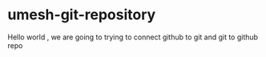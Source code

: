 # umesh-git-repository
Hello world , we are going to trying to connect github to git and git to github repo

